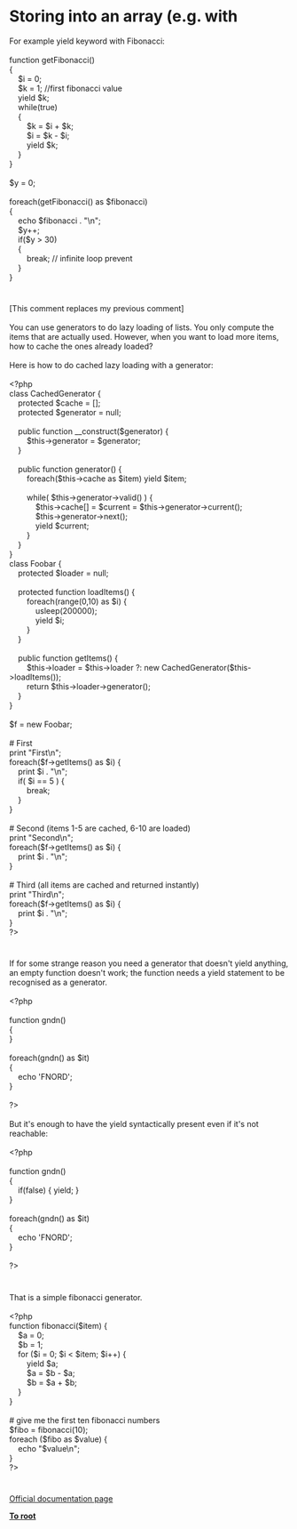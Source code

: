 # Storing into an array (e.g. with 




<div class="phpcode"><span class="html">
For example yield keyword with Fibonacci:<br><br>function getFibonacci()<br>{<br>&#xA0; &#xA0; $i = 0;<br>&#xA0; &#xA0; $k = 1; //first fibonacci value<br>&#xA0; &#xA0; yield $k;<br>&#xA0; &#xA0; while(true)<br>&#xA0; &#xA0; {<br>&#xA0; &#xA0; &#xA0; &#xA0; $k = $i + $k;<br>&#xA0; &#xA0; &#xA0; &#xA0; $i = $k - $i;<br>&#xA0; &#xA0; &#xA0; &#xA0; yield $k;&#xA0; &#xA0; &#xA0; &#xA0; <br>&#xA0; &#xA0; }<br>}<br><br>$y = 0;<br><br>foreach(getFibonacci() as $fibonacci)<br>{<br>&#xA0; &#xA0; echo $fibonacci . &quot;\n&quot;;<br>&#xA0; &#xA0; $y++;&#xA0; &#xA0; <br>&#xA0; &#xA0; if($y &gt; 30)<br>&#xA0; &#xA0; {<br>&#xA0; &#xA0; &#xA0; &#xA0; break; // infinite loop prevent<br>&#xA0; &#xA0; }<br>}</span>
</div>
  

#


<div class="phpcode"><span class="html">
[This comment replaces my previous comment]<br><br>You can use generators to do lazy loading of lists. You only compute the items that are actually used. However, when you want to load more items, how to cache the ones already loaded?<br><br>Here is how to do cached lazy loading with a generator:<br><br><span class="default">&lt;?php<br></span><span class="keyword">class </span><span class="default">CachedGenerator </span><span class="keyword">{<br>&#xA0; &#xA0; protected </span><span class="default">$cache </span><span class="keyword">= [];<br>&#xA0; &#xA0; protected </span><span class="default">$generator </span><span class="keyword">= </span><span class="default">null</span><span class="keyword">;<br><br>&#xA0; &#xA0; public function </span><span class="default">__construct</span><span class="keyword">(</span><span class="default">$generator</span><span class="keyword">) {<br>&#xA0; &#xA0; &#xA0; &#xA0; </span><span class="default">$this</span><span class="keyword">-&gt;</span><span class="default">generator </span><span class="keyword">= </span><span class="default">$generator</span><span class="keyword">;<br>&#xA0; &#xA0; }<br><br>&#xA0; &#xA0; public function </span><span class="default">generator</span><span class="keyword">() {<br>&#xA0; &#xA0; &#xA0; &#xA0; foreach(</span><span class="default">$this</span><span class="keyword">-&gt;</span><span class="default">cache </span><span class="keyword">as </span><span class="default">$item</span><span class="keyword">) yield </span><span class="default">$item</span><span class="keyword">;<br><br>&#xA0; &#xA0; &#xA0; &#xA0; while( </span><span class="default">$this</span><span class="keyword">-&gt;</span><span class="default">generator</span><span class="keyword">-&gt;</span><span class="default">valid</span><span class="keyword">() ) {<br>&#xA0; &#xA0; &#xA0; &#xA0; &#xA0; &#xA0; </span><span class="default">$this</span><span class="keyword">-&gt;</span><span class="default">cache</span><span class="keyword">[] = </span><span class="default">$current </span><span class="keyword">= </span><span class="default">$this</span><span class="keyword">-&gt;</span><span class="default">generator</span><span class="keyword">-&gt;</span><span class="default">current</span><span class="keyword">();<br>&#xA0; &#xA0; &#xA0; &#xA0; &#xA0; &#xA0; </span><span class="default">$this</span><span class="keyword">-&gt;</span><span class="default">generator</span><span class="keyword">-&gt;</span><span class="default">next</span><span class="keyword">();<br>&#xA0; &#xA0; &#xA0; &#xA0; &#xA0; &#xA0; yield </span><span class="default">$current</span><span class="keyword">;<br>&#xA0; &#xA0; &#xA0; &#xA0; }<br>&#xA0; &#xA0; }<br>}<br>class </span><span class="default">Foobar </span><span class="keyword">{<br>&#xA0; &#xA0; protected </span><span class="default">$loader </span><span class="keyword">= </span><span class="default">null</span><span class="keyword">;<br><br>&#xA0; &#xA0; protected function </span><span class="default">loadItems</span><span class="keyword">() {<br>&#xA0; &#xA0; &#xA0; &#xA0; foreach(</span><span class="default">range</span><span class="keyword">(</span><span class="default">0</span><span class="keyword">,</span><span class="default">10</span><span class="keyword">) as </span><span class="default">$i</span><span class="keyword">) {<br>&#xA0; &#xA0; &#xA0; &#xA0; &#xA0; &#xA0; </span><span class="default">usleep</span><span class="keyword">(</span><span class="default">200000</span><span class="keyword">);<br>&#xA0; &#xA0; &#xA0; &#xA0; &#xA0; &#xA0; yield </span><span class="default">$i</span><span class="keyword">;<br>&#xA0; &#xA0; &#xA0; &#xA0; }<br>&#xA0; &#xA0; }<br><br>&#xA0; &#xA0; public function </span><span class="default">getItems</span><span class="keyword">() {<br>&#xA0; &#xA0; &#xA0; &#xA0; </span><span class="default">$this</span><span class="keyword">-&gt;</span><span class="default">loader </span><span class="keyword">= </span><span class="default">$this</span><span class="keyword">-&gt;</span><span class="default">loader </span><span class="keyword">?: new </span><span class="default">CachedGenerator</span><span class="keyword">(</span><span class="default">$this</span><span class="keyword">-&gt;</span><span class="default">loadItems</span><span class="keyword">());<br>&#xA0; &#xA0; &#xA0; &#xA0; return </span><span class="default">$this</span><span class="keyword">-&gt;</span><span class="default">loader</span><span class="keyword">-&gt;</span><span class="default">generator</span><span class="keyword">();<br>&#xA0; &#xA0; }<br>}<br><br></span><span class="default">$f </span><span class="keyword">= new </span><span class="default">Foobar</span><span class="keyword">;<br><br></span><span class="comment"># First<br></span><span class="keyword">print </span><span class="string">&quot;First\n&quot;</span><span class="keyword">;<br>foreach(</span><span class="default">$f</span><span class="keyword">-&gt;</span><span class="default">getItems</span><span class="keyword">() as </span><span class="default">$i</span><span class="keyword">) {<br>&#xA0; &#xA0; print </span><span class="default">$i </span><span class="keyword">. </span><span class="string">&quot;\n&quot;</span><span class="keyword">;<br>&#xA0; &#xA0; if( </span><span class="default">$i </span><span class="keyword">== </span><span class="default">5 </span><span class="keyword">) {<br>&#xA0; &#xA0; &#xA0; &#xA0; break;<br>&#xA0; &#xA0; }<br>}<br><br></span><span class="comment"># Second (items 1-5 are cached, 6-10 are loaded)<br></span><span class="keyword">print </span><span class="string">&quot;Second\n&quot;</span><span class="keyword">;<br>foreach(</span><span class="default">$f</span><span class="keyword">-&gt;</span><span class="default">getItems</span><span class="keyword">() as </span><span class="default">$i</span><span class="keyword">) {<br>&#xA0; &#xA0; print </span><span class="default">$i </span><span class="keyword">. </span><span class="string">&quot;\n&quot;</span><span class="keyword">;<br>}<br><br></span><span class="comment"># Third (all items are cached and returned instantly)<br></span><span class="keyword">print </span><span class="string">&quot;Third\n&quot;</span><span class="keyword">;<br>foreach(</span><span class="default">$f</span><span class="keyword">-&gt;</span><span class="default">getItems</span><span class="keyword">() as </span><span class="default">$i</span><span class="keyword">) {<br>&#xA0; &#xA0; print </span><span class="default">$i </span><span class="keyword">. </span><span class="string">&quot;\n&quot;</span><span class="keyword">;<br>}<br></span><span class="default">?&gt;</span>
</span>
</div>
  

#


<div class="phpcode"><span class="html">
If for some strange reason you need a generator that doesn&apos;t yield anything, an empty function doesn&apos;t work; the function needs a yield statement to be recognised as a generator.<br><br><span class="default">&lt;?php<br><br></span><span class="keyword">function </span><span class="default">gndn</span><span class="keyword">()<br>{<br>}<br><br>foreach(</span><span class="default">gndn</span><span class="keyword">() as </span><span class="default">$it</span><span class="keyword">)<br>{<br>&#xA0; &#xA0; echo </span><span class="string">&apos;FNORD&apos;</span><span class="keyword">;<br>}<br><br></span><span class="default">?&gt;<br></span><br> But it&apos;s enough to have the yield syntactically present even if it&apos;s not reachable:<br><br><span class="default">&lt;?php<br><br></span><span class="keyword">function </span><span class="default">gndn</span><span class="keyword">()<br>{<br>&#xA0; &#xA0; if(</span><span class="default">false</span><span class="keyword">) { yield; }<br>}<br><br>foreach(</span><span class="default">gndn</span><span class="keyword">() as </span><span class="default">$it</span><span class="keyword">)<br>{<br>&#xA0; &#xA0; echo </span><span class="string">&apos;FNORD&apos;</span><span class="keyword">;<br>}<br><br></span><span class="default">?&gt;</span>
</span>
</div>
  

#


<div class="phpcode"><span class="html">
That is a simple fibonacci generator.<br><br><span class="default">&lt;?php<br></span><span class="keyword">function </span><span class="default">fibonacci</span><span class="keyword">(</span><span class="default">$item</span><span class="keyword">) {<br>&#xA0; &#xA0; </span><span class="default">$a </span><span class="keyword">= </span><span class="default">0</span><span class="keyword">;<br>&#xA0; &#xA0; </span><span class="default">$b </span><span class="keyword">= </span><span class="default">1</span><span class="keyword">;<br>&#xA0; &#xA0; for (</span><span class="default">$i </span><span class="keyword">= </span><span class="default">0</span><span class="keyword">; </span><span class="default">$i </span><span class="keyword">&lt; </span><span class="default">$item</span><span class="keyword">; </span><span class="default">$i</span><span class="keyword">++) {<br>&#xA0; &#xA0; &#xA0; &#xA0; yield </span><span class="default">$a</span><span class="keyword">;<br>&#xA0; &#xA0; &#xA0; &#xA0; </span><span class="default">$a </span><span class="keyword">= </span><span class="default">$b </span><span class="keyword">- </span><span class="default">$a</span><span class="keyword">;<br>&#xA0; &#xA0; &#xA0; &#xA0; </span><span class="default">$b </span><span class="keyword">= </span><span class="default">$a </span><span class="keyword">+ </span><span class="default">$b</span><span class="keyword">;<br>&#xA0; &#xA0; }<br>}<br><br></span><span class="comment"># give me the first ten fibonacci numbers<br></span><span class="default">$fibo </span><span class="keyword">= </span><span class="default">fibonacci</span><span class="keyword">(</span><span class="default">10</span><span class="keyword">);<br>foreach (</span><span class="default">$fibo </span><span class="keyword">as </span><span class="default">$value</span><span class="keyword">) {<br>&#xA0; &#xA0; echo </span><span class="string">&quot;</span><span class="default">$value</span><span class="string">\n&quot;</span><span class="keyword">;<br>}<br></span><span class="default">?&gt;</span>
</span>
</div>
  

#

[Official documentation page](https://www.php.net/manual/en/language.generators.syntax.php)

**[To root](/README.md)**